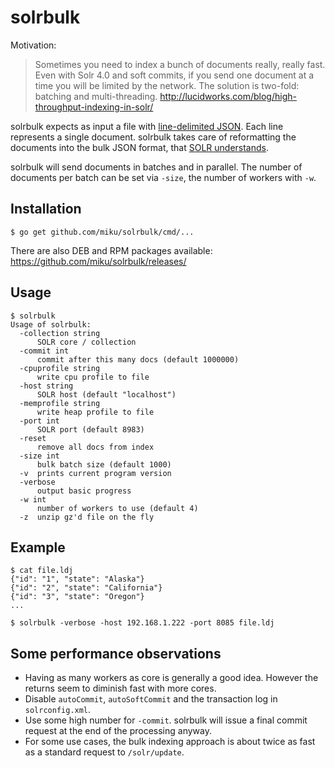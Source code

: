 solrbulk
========

Motivation:

> Sometimes you need to index a bunch of documents really, really fast.
  Even with Solr 4.0 and soft commits, if you send one document at a time
  you will be limited by the network. The solution is two-fold: batching
  and multi-threading. http://lucidworks.com/blog/high-throughput-indexing-in-solr/

solrbulk expects as input a file with [line-delimited JSON](http://en.wikipedia.org/wiki/Line_Delimited_JSON). Each line represents a single document. solrbulk takes care of reformatting the documents into the bulk JSON format, that [SOLR understands](https://wiki.apache.org/solr/UpdateJSON).

solrbulk will send documents in batches and in parallel. The number of documents per batch can be set via `-size`, the number of workers with `-w`.

Installation
------------

    $ go get github.com/miku/solrbulk/cmd/...

There are also DEB and RPM packages available: https://github.com/miku/solrbulk/releases/

Usage
-----

    $ solrbulk
    Usage of solrbulk:
      -collection string
          SOLR core / collection
      -commit int
          commit after this many docs (default 1000000)
      -cpuprofile string
          write cpu profile to file
      -host string
          SOLR host (default "localhost")
      -memprofile string
          write heap profile to file
      -port int
          SOLR port (default 8983)
      -reset
          remove all docs from index
      -size int
          bulk batch size (default 1000)
      -v  prints current program version
      -verbose
          output basic progress
      -w int
          number of workers to use (default 4)
      -z  unzip gz'd file on the fly

Example
-------

    $ cat file.ldj
    {"id": "1", "state": "Alaska"}
    {"id": "2", "state": "California"}
    {"id": "3", "state": "Oregon"}
    ...

    $ solrbulk -verbose -host 192.168.1.222 -port 8085 file.ldj

Some performance observations
-----------------------------

* Having as many workers as core is generally a good idea. However the returns seem to diminish fast with more cores.
* Disable `autoCommit`, `autoSoftCommit` and the transaction log in `solrconfig.xml`.
* Use some high number for `-commit`. solrbulk will issue a final commit request at the end of the processing anyway.
* For some use cases, the bulk indexing approach is about twice as fast as a standard request to `/solr/update`.
